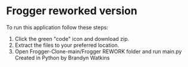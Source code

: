 # Frogger reworked version
To run this application follow these steps:
1. Click the green "code" icon and download zip.
2. Extract the files to your preferred location.
3. Open Frogger-Clone-main/Frogger REWORK folder and run main.py<br>
Created in Python by Brandyn Watkins
